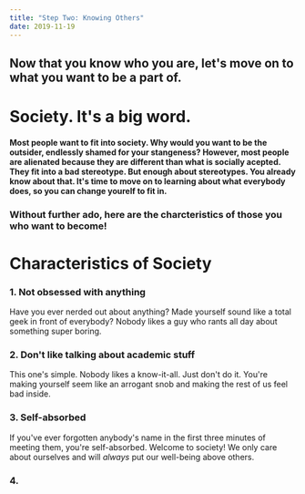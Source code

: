 ```yaml
---
title: "Step Two: Knowing Others"
date: 2019-11-19
---
```


## Now that you know who you are, let's move on to what you want to be a part of.

# Society. It's a big word.

#### Most people want to fit into society. Why would you want to be the outsider, endlessly shamed for your stangeness? However, most people are alienated because they are different than what is socially acepted. They fit into a bad stereotype. But enough about stereotypes. You already know about that. It's time to move on to learning about what everybody does, so you can change yourelf to fit in. 

### Without further ado, here are the charcteristics of those you who want to become!

# Characteristics of Society

### 1. Not obsessed with anything
Have you ever nerded out about anything? Made yourself sound like a total geek in front of everybody? Nobody likes a guy who rants all day about something super boring. 

### 2. Don't like talking about academic stuff
This one's simple. Nobody likes a know-it-all. Just don't do it. You're making yourself seem like an arrogant snob and making the rest of us feel bad inside. 

### 3. Self-absorbed
If you've ever forgotten anybody's name in the first three minutes of meeting them, you're self-absorbed. Welcome to society! We only care about ourselves and will *always* put our well-being above others. 

### 4. 

